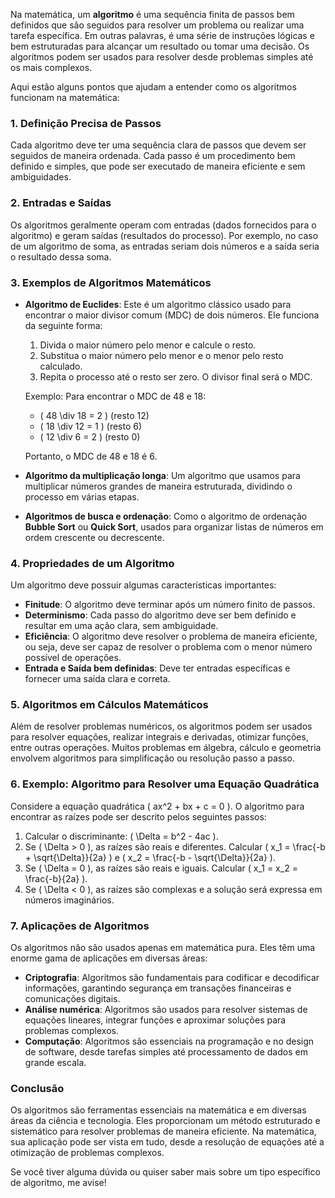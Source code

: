 Na matemática, um **algoritmo** é uma sequência finita de passos bem definidos que são seguidos para resolver um problema ou realizar uma tarefa específica. Em outras palavras, é uma série de instruções lógicas e bem estruturadas para alcançar um resultado ou tomar uma decisão. Os algoritmos podem ser usados para resolver desde problemas simples até os mais complexos.

Aqui estão alguns pontos que ajudam a entender como os algoritmos funcionam na matemática:

### 1. **Definição Precisa de Passos**
Cada algoritmo deve ter uma sequência clara de passos que devem ser seguidos de maneira ordenada. Cada passo é um procedimento bem definido e simples, que pode ser executado de maneira eficiente e sem ambiguidades.

### 2. **Entradas e Saídas**
Os algoritmos geralmente operam com entradas (dados fornecidos para o algoritmo) e geram saídas (resultados do processo). Por exemplo, no caso de um algoritmo de soma, as entradas seriam dois números e a saída seria o resultado dessa soma.

### 3. **Exemplos de Algoritmos Matemáticos**
- **Algoritmo de Euclides**: Este é um algoritmo clássico usado para encontrar o maior divisor comum (MDC) de dois números. Ele funciona da seguinte forma:
    1. Divida o maior número pelo menor e calcule o resto.
    2. Substitua o maior número pelo menor e o menor pelo resto calculado.
    3. Repita o processo até o resto ser zero. O divisor final será o MDC.
   
   Exemplo: Para encontrar o MDC de 48 e 18:
    - \( 48 \div 18 = 2 \) (resto 12)
    - \( 18 \div 12 = 1 \) (resto 6)
    - \( 12 \div 6 = 2 \) (resto 0)
   
   Portanto, o MDC de 48 e 18 é 6.

- **Algoritmo da multiplicação longa**: Um algoritmo que usamos para multiplicar números grandes de maneira estruturada, dividindo o processo em várias etapas.

- **Algoritmos de busca e ordenação**: Como o algoritmo de ordenação **Bubble Sort** ou **Quick Sort**, usados para organizar listas de números em ordem crescente ou decrescente.

### 4. **Propriedades de um Algoritmo**
Um algoritmo deve possuir algumas características importantes:
- **Finitude**: O algoritmo deve terminar após um número finito de passos.
- **Determinismo**: Cada passo do algoritmo deve ser bem definido e resultar em uma ação clara, sem ambiguidade.
- **Eficiência**: O algoritmo deve resolver o problema de maneira eficiente, ou seja, deve ser capaz de resolver o problema com o menor número possível de operações.
- **Entrada e Saída bem definidas**: Deve ter entradas específicas e fornecer uma saída clara e correta.

### 5. **Algoritmos em Cálculos Matemáticos**
Além de resolver problemas numéricos, os algoritmos podem ser usados para resolver equações, realizar integrais e derivadas, otimizar funções, entre outras operações. Muitos problemas em álgebra, cálculo e geometria envolvem algoritmos para simplificação ou resolução passo a passo.

### 6. **Exemplo: Algoritmo para Resolver uma Equação Quadrática**
Considere a equação quadrática \( ax^2 + bx + c = 0 \). O algoritmo para encontrar as raízes pode ser descrito pelos seguintes passos:
1. Calcular o discriminante: \( \Delta = b^2 - 4ac \).
2. Se \( \Delta > 0 \), as raízes são reais e diferentes. Calcular \( x_1 = \frac{-b + \sqrt{\Delta}}{2a} \) e \( x_2 = \frac{-b - \sqrt{\Delta}}{2a} \).
3. Se \( \Delta = 0 \), as raízes são reais e iguais. Calcular \( x_1 = x_2 = \frac{-b}{2a} \).
4. Se \( \Delta < 0 \), as raízes são complexas e a solução será expressa em números imaginários.

### 7. **Aplicações de Algoritmos**
Os algoritmos não são usados apenas em matemática pura. Eles têm uma enorme gama de aplicações em diversas áreas:
- **Criptografia**: Algoritmos são fundamentais para codificar e decodificar informações, garantindo segurança em transações financeiras e comunicações digitais.
- **Análise numérica**: Algoritmos são usados para resolver sistemas de equações lineares, integrar funções e aproximar soluções para problemas complexos.
- **Computação**: Algoritmos são essenciais na programação e no design de software, desde tarefas simples até processamento de dados em grande escala.

### Conclusão
Os algoritmos são ferramentas essenciais na matemática e em diversas áreas da ciência e tecnologia. Eles proporcionam um método estruturado e sistemático para resolver problemas de maneira eficiente. Na matemática, sua aplicação pode ser vista em tudo, desde a resolução de equações até a otimização de problemas complexos.

Se você tiver alguma dúvida ou quiser saber mais sobre um tipo específico de algoritmo, me avise!